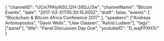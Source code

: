 {
    "channelID": "UCni7PAlyNS0_12H-26DJJ3w",
    "channelName": "Bitcoin Events",
    "date": "2017-03-31T05:30:15.000Z",
    "draft": false,
    "events": [
        "Blockchain & Bitcoin Africa Conference 2017"
    ],
    "speakers": ["Andreas Antonopoulos", "Gavin Wells", "Llew Claasen", "Astrid Ludwin"],
    "tags": ["panel"],
    "title": "Panel Discussion Day One",
    "youtubeID": "D_wajFPXH7c"
}
